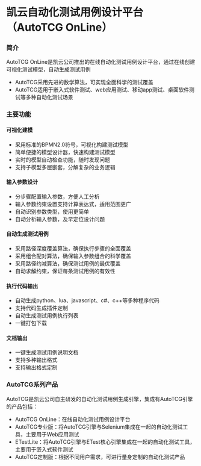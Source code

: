 # 凯云自动化测试用例设计平台（AutoTCG OnLine）

### 简介
 AutoTCG OnLine是凯云公司推出的在线自动化测试用例设计平台，通过在线创建可视化测试模型，自动生成测试用例
 - AutoTCG采用先进的数学算法，可实现全面科学的测试覆盖
 - AutoTCG适用于嵌入式软件测试、web应用测试、移动app测试、桌面软件测试等多种自动化测试场景

### 主要功能

#### 可视化建模
- 采用标准的BPMN2.0符号，可视化构建测试模型
- 简单便捷的模型设计器，快速构建测试模型
- 实时的模型自动检查功能，随时发现问题
- 支持子模型多层嵌套，分解复杂的业务逻辑

#### 输入参数设计
- 分步骤配置输入参数，方便人工分析
- 输入参数约束设置支持计算表达式，适用范围更广
- 自动识别参数类型，使用更简单
- 自动分析输入参数，及早定位设计问题

#### 自动生成测试用例
- 采用路径深度覆盖算法，确保执行步骤的全面覆盖
- 采用组合配对算法，确保输入参数组合的科学覆盖
- 采用路径约减算法，确保测试用例的最优覆盖
- 自动求解约束，保证每条测试用例的有效性

#### 执行代码输出
- 自动生成python、lua、javascript、c#、c++等多种程序代码
- 支持代码生成插件定制
- 自动生成测试用例执行列表
- 一键打包下载

#### 文档输出
- 一键生成测试用例说明文档
- 支持多种输出格式
- 支持输出格式定制


### AutoTCG系列产品
AutoTCG是凯云公司自主研发的自动化测试用例生成引擎，集成有AutoTCG引擎的产品包括：
- AutoTCG OnLine：在线自动化测试用例设计平台
- AutoTCG专业版：将AutoTCG引擎与Selenium集成在一起的自动化测试工具，主要用于Web应用测试
- ETestLite：将AutoTCG引擎与ETest核心引擎集成在一起的自动化测试工具，主要用于嵌入式软件测试
- AutoTCG定制版：根据不同用户需求，可进行量身定制的自动化测试产品
